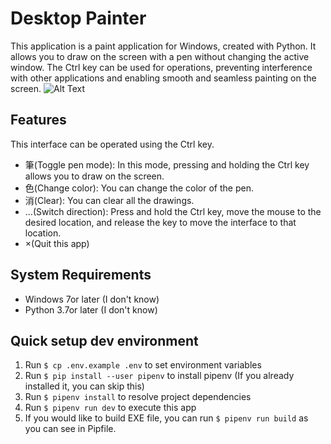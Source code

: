 # Desktop Painter

This application is a paint application for Windows, created with Python. It allows you to draw on the screen with a pen without changing the active window. The Ctrl key can be used for operations, preventing interference with other applications and enabling smooth and seamless painting on the screen.
![Alt Text](https://i.gyazo.com/379ced97ada3ae442fbcd4cb2d4d79d0.gif)

## Features
This interface can be operated using the Ctrl key.
- 筆(Toggle pen mode): In this mode, pressing and holding the Ctrl key allows you to draw on the screen.
- 色(Change color): You can change the color of the pen.
- 消(Clear): You can clear all the drawings.
- …(Switch direction): Press and hold the Ctrl key, move the mouse to the desired location, and release the key to move the interface to that location.
- ×(Quit this app)

## System Requirements

- Windows 7or later (I don't know)
- Python 3.7or later (I don't know)

## Quick setup dev environment

1. Run ``$ cp .env.example .env`` to set environment variables
2. Run `$ pip install --user pipenv` to install pipenv (If you already installed it, you can skip this)
3. Run ``$ pipenv install`` to resolve project dependencies
4. Run ``$ pipenv run dev`` to execute this app
5. If you would like to build EXE file, you can run ``$ pipenv run build`` as you can see in Pipfile.
